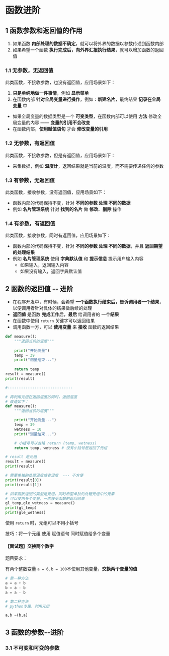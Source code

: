 # 函数进阶

## 1 函数参数和返回值的作用

1. 如果函数 **内部处理的数据不确定**，就可以将外界的数据以参数传递到函数内部
2. 如果希望一个函数 **执行完成后，向外界汇报执行结果**，就可以增加函数的返回值

### 1.1 无参数，无返回值

此类函数，不接收参数，也没有返回值，应用场景如下：

1. **只是单纯地做一件事情**，例如 **显示菜单**
2. 在函数内部 **针对全局变量进行操作**，例如：**新建名片**，最终结果 **记录在全局变量** 中

* 如果全局变量的数据类型是一个 **可变类型**，在函数内部可以使用 **方法** 修改全局变量的内容 —— **变量的引用不会改变**
* 在函数内部，**使用赋值语句** 才会 **修改变量的引用**

### 1.2 无参数，有返回值

此类函数，不接收参数，但是有返回值，应用场景如下：

* 采集数据，例如 **温度计**，返回结果就是当前的温度，而不需要传递任何的参数

### 1.3 有参数，无返回值

此类函数，接收参数，没有返回值，应用场景如下：

* 函数内部的代码保持不变，针对 **不同的参数 处理 不同的数据**
* 例如 **名片管理系统** 针对 **找到的名片** 做 **修改**、**删除** 操作

### 1.4 有参数，有返回值

此类函数，接收参数，同时有返回值，应用场景如下：

* 函数内部的代码保持不变，针对 **不同的参数 处理 不同的数据**，并且 **返回期望的处理结果**
* 例如 **名片管理系统** 使用 **字典默认值** 和 **提示信息** 提示用户输入内容
  * 如果输入，返回输入内容
  * 如果没有输入，返回字典默认值

## 2 函数的返回值 -- 进阶

* 在程序开发中，有时候，会希望 **一个函数执行结束后，告诉调用者一个结果**，以便调用者针对具体的结果做后续的处理
* **返回值** 是函数 **完成工作**后，**最后** 给调用者的 **一个结果**
* 在函数中使用 `return` 关键字可以返回结果
* 调用函数一方，可以 **使用变量** 来 **接收** 函数的返回结果

```python
def measure():
    """返回当前的温度"""
    
    print("开始测量")
    temp = 39
    print("测量结束...")
    
    return temp
result = measure()
print(result)

#-----------------------------

# 再利用元组在返回温度的同时，返回湿度
# 改造如下：
def measure():
    """返回当前的温度"""

    print("开始测量...")
    temp = 39
    wetness = 10
    print("测量结束...")

    # 小括号可以省略 return (temp, wetness)
    return temp, wetness # 没有小括号是返回了元组

# result 是元组
result = measure() 
print(result)

# 需要单独的处理温度或者湿度  --- 不方便
print(result[0])
print(result[1])

# 如果函数返回的类型是元组，同时希望单独的处理元组中的元素
# 可以使用多个变量，一次接受函数的返回结果
gl_temp,gle_wetness = measure()
print(gl_temp)
print(gle_wetness)
```

使用 `return` 时，元组可以不用小括号

技巧：将一个元组 使用 赋值语句 同时赋值给多个变量

#### 【面试题】交换两个数字

题目要求：

有两个整数变量 `a = 6`, `b = 100`不使用其他变量，**交换两个变量的值**

```python
# 第一种方法
a = a + b
b = a - b
a = a - b

# 第二种方法
# python专属，利用元组

a,b =(b,a)

```

## 3 函数的参数--进阶

### 3.1 不可变和可变的参数


